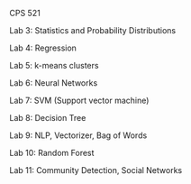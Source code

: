 CPS 521

Lab 3: Statistics and Probability Distributions

Lab 4: Regression

Lab 5: k-means clusters

Lab 6: Neural Networks

Lab 7: SVM (Support vector machine)

Lab 8: Decision Tree

Lab 9: NLP, Vectorizer, Bag of Words

Lab 10: Random Forest

Lab 11: Community Detection, Social Networks

